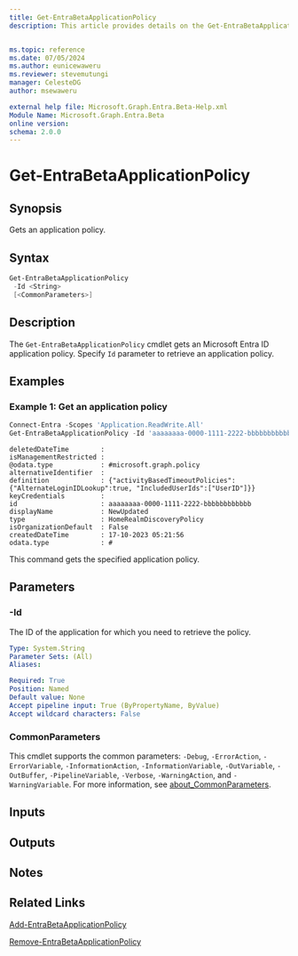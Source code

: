```yaml
---
title: Get-EntraBetaApplicationPolicy
description: This article provides details on the Get-EntraBetaApplicationPolicy command.


ms.topic: reference
ms.date: 07/05/2024
ms.author: eunicewaweru
ms.reviewer: stevemutungi
manager: CelesteDG
author: msewaweru

external help file: Microsoft.Graph.Entra.Beta-Help.xml
Module Name: Microsoft.Graph.Entra.Beta
online version:
schema: 2.0.0
---
```


# Get-EntraBetaApplicationPolicy

## Synopsis

Gets an application policy.

## Syntax

```powershell
Get-EntraBetaApplicationPolicy 
 -Id <String> 
 [<CommonParameters>]
```

## Description

The `Get-EntraBetaApplicationPolicy` cmdlet gets an Microsoft Entra ID application policy. Specify `Id` parameter to retrieve an application policy.

## Examples

### Example 1: Get an application policy

```powershell
Connect-Entra -Scopes 'Application.ReadWrite.All'
Get-EntraBetaApplicationPolicy -Id 'aaaaaaaa-0000-1111-2222-bbbbbbbbbbbb'
```

```Output
deletedDateTime        :
isManagementRestricted :
@odata.type            : #microsoft.graph.policy
alternativeIdentifier  :
definition             : {"activityBasedTimeoutPolicies":{"AlternateLoginIDLookup":true, "IncludedUserIds":["UserID"]}}
keyCredentials         :
id                     : aaaaaaaa-0000-1111-2222-bbbbbbbbbbbb
displayName            : NewUpdated
type                   : HomeRealmDiscoveryPolicy
isOrganizationDefault  : False
createdDateTime        : 17-10-2023 05:21:56
odata.type             : #
```

This command gets the specified application policy.

## Parameters

### -Id

The ID of the application for which you need to retrieve the policy.

```yaml
Type: System.String
Parameter Sets: (All)
Aliases:

Required: True
Position: Named
Default value: None
Accept pipeline input: True (ByPropertyName, ByValue)
Accept wildcard characters: False
```

### CommonParameters

This cmdlet supports the common parameters: `-Debug`, `-ErrorAction`, `-ErrorVariable`, `-InformationAction`, `-InformationVariable`, `-OutVariable`, `-OutBuffer`, `-PipelineVariable`, `-Verbose`, `-WarningAction`, and `-WarningVariable`. For more information, see [about_CommonParameters](https://go.microsoft.com/fwlink/?LinkID=113216).

## Inputs

## Outputs

## Notes

## Related Links

[Add-EntraBetaApplicationPolicy](Add-EntraBetaApplicationPolicy.md)

[Remove-EntraBetaApplicationPolicy](Remove-EntraBetaApplicationPolicy.md)
